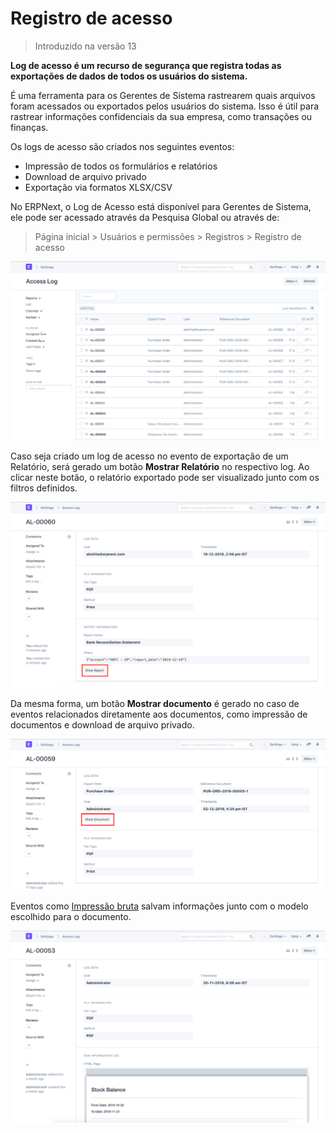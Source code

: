 # Registro de acesso




> 
> Introduzido na versão 13
> 
> 
> 


**Log de acesso é um recurso de segurança que registra todas as exportações de dados de todos os usuários do sistema.**


É uma ferramenta para os Gerentes de Sistema rastrearem quais arquivos foram acessados ​​ou exportados pelos usuários do sistema. Isso é útil para rastrear informações confidenciais da sua empresa, como transações ou finanças.


Os logs de acesso são criados nos seguintes eventos:


* Impressão de todos os formulários e relatórios
* Download de arquivo privado
* Exportação via formatos XLSX/CSV


No ERPNext, o Log de Acesso está disponível para Gerentes de Sistema, ele pode ser acessado através da Pesquisa Global ou através de:



> 
> Página inicial > Usuários e permissões > Registros > Registro de acesso
> 
> 
> 


![Log de acesso](/files/using-access-log-3.png)


Caso seja criado um log de acesso no evento de exportação de um Relatório, será gerado um botão **Mostrar Relatório** no respectivo log. Ao clicar neste botão, o relatório exportado pode ser visualizado junto com os filtros definidos.


![Log de acesso](/files/using-access-log-1.png)


Da mesma forma, um botão **Mostrar documento** é gerado no caso de eventos relacionados diretamente aos documentos, como impressão de documentos e download de arquivo privado.


![Log de acesso](/files/using-access-log-2.png)


Eventos como [Impressão bruta](/docs/pt/setting-up/print/raw-printing) salvam informações junto com o modelo escolhido para o documento. 


![Log de acesso](/files/using-acces-log-4.png)



